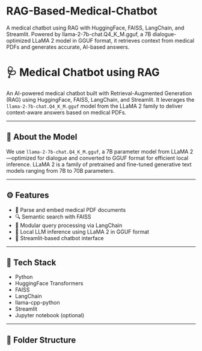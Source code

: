 # RAG-Based-Medical-Chatbot
A medical chatbot using RAG with HuggingFace, FAISS, LangChain, and Streamlit. Powered by llama-2-7b-chat.Q4_K_M.gguf, a 7B dialogue-optimized LLaMA 2 model in GGUF format, it retrieves context from medical PDFs and generates accurate, AI-based answers.

# 🩺 Medical Chatbot using RAG

An AI-powered medical chatbot built with Retrieval-Augmented Generation (RAG) using HuggingFace, FAISS, LangChain, and Streamlit. It leverages the `llama-2-7b-chat.Q4_K_M.gguf` model from the LLaMA 2 family to deliver context-aware answers based on medical PDFs.

---

## 🧠 About the Model

We use `llama-2-7b-chat.Q4_K_M.gguf`, a 7B parameter model from LLaMA 2—optimized for dialogue and converted to GGUF format for efficient local inference. LLaMA 2 is a family of pretrained and fine-tuned generative text models ranging from 7B to 70B parameters.

---

## ⚙️ Features

- 📄 Parse and embed medical PDF documents
- 🔍 Semantic search with FAISS
- 🧩 Modular query processing via LangChain
- 🤖 Local LLM inference using LLaMA 2 in GGUF format
- 💬 Streamlit-based chatbot interface

---

## 🧰 Tech Stack

- Python
- HuggingFace Transformers
- FAISS
- LangChain
- llama-cpp-python
- Streamlit
- Jupyter notebook (optional)

---

## 📂 Folder Structure


